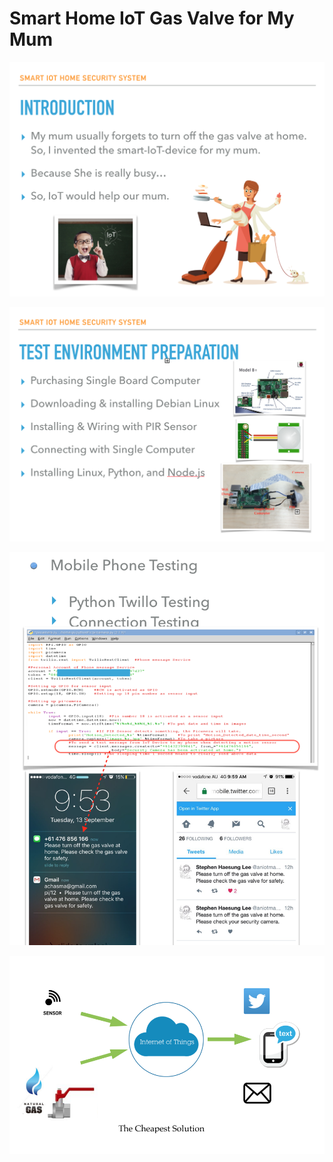 # Smart Home IoT Gas Valve for My Mum

![01Portfolio.png](https://github.com/leehaesung/01-PortfolioBox/blob/master/01_ImageBox/01Portfolio.png)

![02Portfolio.png](https://github.com/leehaesung/01-PortfolioBox/blob/master/01_ImageBox/02Portfolio.png)

![03Portfolio.png](https://github.com/leehaesung/01-PortfolioBox/blob/master/01_ImageBox/03Portfolio.png)

![04Portfolio.png](https://github.com/leehaesung/01-PortfolioBox/blob/master/01_ImageBox/04Portfolio.png)
